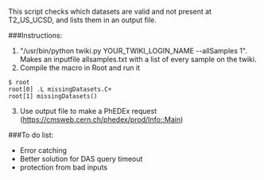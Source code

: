 This script checks which datasets are valid and not present at T2_US_UCSD, and lists them in an output file.

###Instructions:
  1. "/usr/bin/python twiki.py YOUR_TWIKI_LOGIN_NAME --allSamples 1".  Makes an inputfile allsamples.txt with a list of every sample on the twiki.
  2. Compile the macro in Root and run it
  
  ```
  $ root
  root[0] .L missingDatasets.C+
  root[1] missingDatasets()
  ```
  
  3. Use output file to make a PhEDEx request (https://cmsweb.cern.ch/phedex/prod/Info::Main)

###To do list:
- Error catching
- Better solution for DAS query timeout
- protection from bad inputs
